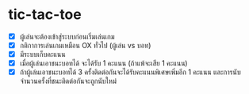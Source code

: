 # tic-tac-toe

- [x] ผู้เล่นจะต้องเข้าสู่ระบบก่อนเริ่มเล่นเกม
- [x] กติกาการเล่นเกมเหมือน OX ทั่วไป (ผู้เล่น vs บอท)
- [x] มีระบบเก็บคะแนน
- [x] เมื่อผู้เล่นเอาชนะบอทได้ จะได้รับ 1 คะแนน (ถ้าแพ้จะเสีย 1 คะแนน)
- [x] ถ้าผู้เล่นเอาชนะบอทได้ 3 ครั้งติดต่อกันจะได้รับคะแนนพิเศษเพิ่มอีก 1 คะแนน และการนับจำนวนครั้งที่ชนะติดต่อกันจะถูกนับใหม่
